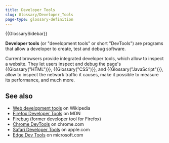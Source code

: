 ```yaml
---
title: Developer Tools
slug: Glossary/Developer_Tools
page-type: glossary-definition
---
```


{{GlossarySidebar}}

**Developer tools** (or "development tools" or short "DevTools") are programs that allow a developer to create, test and debug software.

Current browsers provide integrated developer tools, which allow to inspect a website. They let users inspect and debug the page's {{Glossary("HTML")}}, {{Glossary("CSS")}}, and {{Glossary("JavaScript")}}, allow to inspect the network traffic it causes, make it possible to measure its performance, and much more.

## See also

- [Web development tools](https://en.wikipedia.org/wiki/Web_development_tools) on Wikipedia
- [Firefox Developer Tools](https://firefox-source-docs.mozilla.org/devtools-user/index.html) on MDN
- [Firebug](https://getfirebug.com/) (former developer tool for Firefox)
- [Chrome DevTools](https://developer.chrome.com/docs/devtools/) on chrome.com
- [Safari Developer Tools](https://support.apple.com/en-gb/guide/safari-developer/dev073038698/mac) on apple.com
- [Edge Dev Tools](https://docs.microsoft.com/archive/microsoft-edge/legacy/developer/) on microsoft.com
